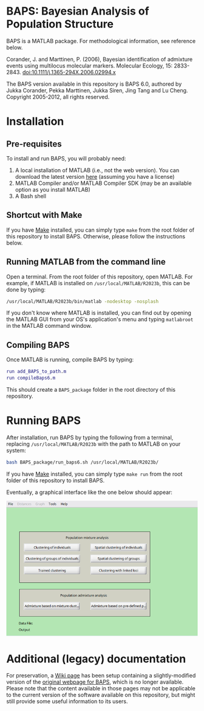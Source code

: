 # BAPS: Bayesian Analysis of Population Structure

BAPS is a MATLAB package. For methodological information, see reference below.

Corander, J. and Marttinen, P. (2006), Bayesian identification of admixture events using multilocus molecular markers. Molecular Ecology, 15: 2833-2843. [doi:10.1111/j.1365-294X.2006.02994.x](https://doi.org/10.1111/j.1365-294X.2006.02994.x)

The BAPS version available in this repository is BAPS 6.0, authored by Jukka Corander, Pekka Marttinen, Jukka Siren, Jing Tang and Lu Cheng. Copyright 2005-2012, all rights reserved.

# Installation

## Pre-requisites

To install and run BAPS, you will probably need:

1. A local installation of MATLAB (i.e., not the web version). You can download the latest version [here](https://se.mathworks.com/downloads/) (assuming you have a license)
2. MATLAB Compiler and/or MATLAB Compiler SDK (may be an available option as you install MATLAB)
3. A Bash shell

## Shortcut with Make

If you have [Make](https://www.gnu.org/software/make/) installed, you can simply type `make` from the root folder of this repository to install BAPS. Otherwise, please follow the instructions below.

## Running MATLAB from the command line

Open a terminal. From the root folder of this repository, open MATLAB. For example, if MATLAB is installed on `/usr/local/MATLAB/R2023b`, this can be done by typing:

```bash
/usr/local/MATLAB/R2023b/bin/matlab -nodesktop -nosplash
```

If you don't know where MATLAB is installed, you can find out by opening the MATLAB GUI from your OS's application's menu and typing `matlabroot` in the MATLAB command window.

## Compiling BAPS

Once MATLAB is running, compile BAPS by typing:

```MATLAB
run add_BAPS_to_path.m
run compileBaps6.m
```

This should create a `BAPS_package` folder in the root directory of this repository.

# Running BAPS

After installation, run BAPS by typing the following from a terminal, replacing `/usr/local/MATLAB/R2023b` with the path to MATLAB on your system:

```bash
bash BAPS_package/run_baps6.sh /usr/local/MATLAB/R2023b/
```

If you have [Make](https://www.gnu.org/software/make/) installed, you can simply type `make run` from the root folder of this repository to install BAPS.

Eventually, a graphical interface like the one below should appear:

![baps home screen](/aux/home_screen.png)

# Additional (legacy) documentation

For preservation, a [Wiki page](https://github.com/ocbe-uio/BAPS/wiki) has been setup containing a slightly-modified version of the [original webpage for BAPS](http://www.helsinki.fi/bsg/software/BAPS/), which is no longer available. Please note that the content available in those pages may not be applicable to the current version of the software available on this repository, but might still provide some useful information to its users.
